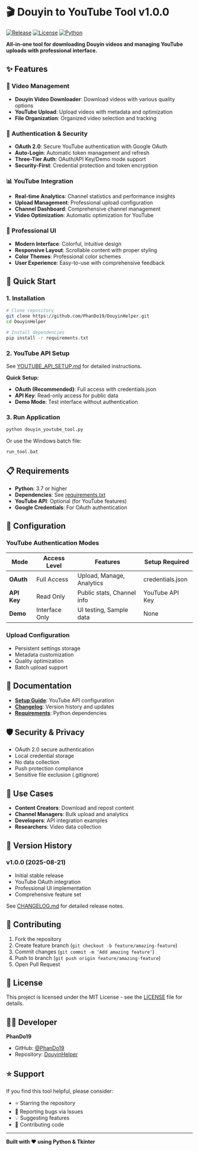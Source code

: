 # 🎬 Douyin to YouTube Tool v1.0.0

[![Release](https://img.shields.io/github/v/release/PhanDo19/DouyinHelper)](https://github.com/PhanDo19/DouyinHelper/releases)
[![License](https://img.shields.io/badge/license-MIT-blue.svg)](LICENSE)
[![Python](https://img.shields.io/badge/python-3.7+-blue.svg)](https://python.org)

**All-in-one tool for downloading Douyin videos and managing YouTube uploads with professional interface.**

## ✨ Features

### 🎥 Video Management
- **Douyin Video Downloader**: Download videos with various quality options
- **YouTube Upload**: Upload videos with metadata and optimization
- **File Organization**: Organized video selection and tracking

### 🔐 Authentication & Security
- **OAuth 2.0**: Secure YouTube authentication with Google OAuth
- **Auto-Login**: Automatic token management and refresh
- **Three-Tier Auth**: OAuth/API Key/Demo mode support
- **Security-First**: Credential protection and token encryption

### 📊 YouTube Integration
- **Real-time Analytics**: Channel statistics and performance insights
- **Upload Management**: Professional upload configuration
- **Channel Dashboard**: Comprehensive channel management
- **Video Optimization**: Automatic optimization for YouTube

### 🎨 Professional UI
- **Modern Interface**: Colorful, intuitive design
- **Responsive Layout**: Scrollable content with proper styling
- **Color Themes**: Professional color schemes
- **User Experience**: Easy-to-use with comprehensive feedback

## 🚀 Quick Start

### 1. Installation
```bash
# Clone repository
git clone https://github.com/PhanDo19/DouyinHelper.git
cd DouyinHelper

# Install dependencies
pip install -r requirements.txt
```

### 2. YouTube API Setup
See [YOUTUBE_API_SETUP.md](YOUTUBE_API_SETUP.md) for detailed instructions.

**Quick Setup:**
- **OAuth (Recommended)**: Full access with credentials.json
- **API Key**: Read-only access for public data
- **Demo Mode**: Test interface without authentication

### 3. Run Application
```bash
python douyin_youtube_tool.py
```
Or use the Windows batch file:
```bash
run_tool.bat
```

## 📋 Requirements

- **Python**: 3.7 or higher
- **Dependencies**: See [requirements.txt](requirements.txt)
- **YouTube API**: Optional (for YouTube features)
- **Google Credentials**: For OAuth authentication

## 🔧 Configuration

### YouTube Authentication Modes

| Mode | Access Level | Features | Setup Required |
|------|-------------|----------|----------------|
| **OAuth** | Full Access | Upload, Manage, Analytics | credentials.json |
| **API Key** | Read Only | Public stats, Channel info | YouTube API Key |
| **Demo** | Interface Only | UI testing, Sample data | None |

### Upload Configuration
- Persistent settings storage
- Metadata customization
- Quality optimization
- Batch upload support

## 📖 Documentation

- **[Setup Guide](YOUTUBE_API_SETUP.md)**: YouTube API configuration
- **[Changelog](CHANGELOG.md)**: Version history and updates
- **[Requirements](requirements.txt)**: Python dependencies

## 🛡️ Security & Privacy

- OAuth 2.0 secure authentication
- Local credential storage
- No data collection
- Push protection compliance
- Sensitive file exclusion (.gitignore)

## 🎯 Use Cases

- **Content Creators**: Download and repost content
- **Channel Managers**: Bulk upload and analytics
- **Developers**: API integration examples
- **Researchers**: Video data collection

## 🔄 Version History

### v1.0.0 (2025-08-21)
- Initial stable release
- YouTube OAuth integration
- Professional UI implementation
- Comprehensive feature set

See [CHANGELOG.md](CHANGELOG.md) for detailed release notes.

## 🤝 Contributing

1. Fork the repository
2. Create feature branch (`git checkout -b feature/amazing-feature`)
3. Commit changes (`git commit -m 'Add amazing feature'`)
4. Push to branch (`git push origin feature/amazing-feature`)
5. Open Pull Request

## 📄 License

This project is licensed under the MIT License - see the [LICENSE](LICENSE) file for details.

## 👨‍💻 Developer

**PhanDo19**
- GitHub: [@PhanDo19](https://github.com/PhanDo19)
- Repository: [DouyinHelper](https://github.com/PhanDo19/DouyinHelper)

## ⭐ Support

If you find this tool helpful, please consider:
- ⭐ Starring the repository
- 🐛 Reporting bugs via Issues
- 💡 Suggesting features
- 🔄 Contributing code

---

**Built with ❤️ using Python & Tkinter**
